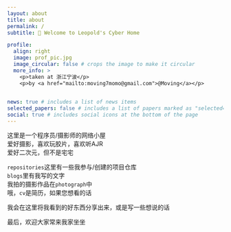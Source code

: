 ```yaml
---
layout: about
title: about
permalink: /
subtitle: 🥳️ Welcome to Leopold's Cyber Home

profile:
  align: right
  image: prof_pic.jpg
  image_circular: false # crops the image to make it circular
  more_info: >
    <p>taken at 浙江宁波</p>
    <p>by <a href="mailto:moving7momo@gmail.com">@Moving</a></p>
    

news: true # includes a list of news items
selected_papers: false # includes a list of papers marked as "selected={true}"
social: true # includes social icons at the bottom of the page
---
```


这里是一个程序员/摄影师的网络小屋<br>
爱好摄影，喜欢玩胶片，喜欢听AJR<br>
爱好二次元，但不是宅宅

`repositories`这里有一些我参与/创建的项目仓库<br>
`blogs`里有我写的文字<br>
我拍的摄影作品在`photograph`中<br>
哦，`cv`是简历，如果您想看的话

我会在这里将我看到的好东西分享出来，或是写一些想说的话

最后，欢迎大家常来我家坐坐
